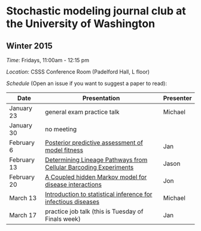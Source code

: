 # Stochastic modeling journal club at the University of Washington 

## Winter 2015

*Time*: Fridays, 11:00am - 12:15 pm

*Location*: CSSS Conference Room (Padelford Hall, L floor)

*Schedule* (Open an issue if you want to suggest a paper to read):

| Date | Presentation | Presenter |
|------|--------------|-----------|
| January 23 | general exam practice talk | Michael
| January 30 | no meeting | |
| February 6 | [Posterior predictive assessment of model fitness](https://github.com/vnminin/stoch_mod_journal_club/issues/4) | Jan |
| February 13| [Determining Lineage Pathways from Cellular Barcoding Experiments](https://github.com/vnminin/stoch_mod_journal_club/issues/9) | Jason |
|February 20 | [A Coupled hidden Markov model for disease interactions](https://github.com/vnminin/stoch_mod_journal_club/issues/6) | Jon |
| March 13   | [Introduction to statistical inference for infectious diseases](https://github.com/vnminin/stoch_mod_journal_club/issues/1) | Michael |
| March 17   | practice job talk (this is Tuesday of Finals week) | Jan |


